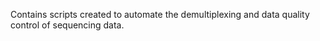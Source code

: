 Contains scripts created to automate the demultiplexing and data quality control of sequencing data.

